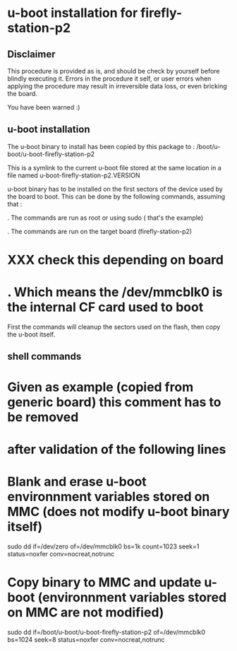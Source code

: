 # u-boot installation for firefly-station-p2

## Disclaimer

This procedure is provided as is, and should be check by yourself before
blindly executing it. Errors in the procedure it self, or user errors when
applying the procedure may result in irreversible data loss, or even bricking
the board.

You have been warned :)

## u-boot installation

The u-boot binary to install has been copied by this package to :
/boot/u-boot/u-boot-firefly-station-p2

This is a symlink to the current u-boot file stored at the same location in a
file named u-boot-firefly-station-p2.VERSION

u-boot binary has to be installed on the first sectors of the device used by
the board to boot. This can be done by the following commands, assuming that :

. The commands are run as root or using sudo ( that's the example)

. The commands are run on the target board (firefly-station-p2)

# XXX check this depending on board
# . Which means the /dev/mmcblk0 is the internal CF card used to boot

First the commands will cleanup the sectors used on the flash, then copy the
u-boot itself.


## shell commands

# Given as example (copied from generic board) this comment has to be removed
# after validation of the following lines

# Blank and erase u-boot environnment variables stored on MMC (does not modify u-boot binary itself)
sudo dd if=/dev/zero of=/dev/mmcblk0 bs=1k count=1023 seek=1 status=noxfer conv=nocreat,notrunc

# Copy binary to MMC and update u-boot (environnment variables stored on MMC are not modified)
sudo dd if=/boot/u-boot/u-boot-firefly-station-p2 of=/dev/mmcblk0 bs=1024 seek=8 status=noxfer conv=nocreat,notrunc
